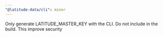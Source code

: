 ```yaml
---
"@latitude-data/cli": minor
---
```


Only generate LATITUDE_MASTER_KEY with the CLI. Do not include in the build. This improve security
